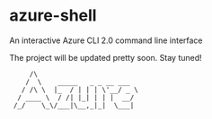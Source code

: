 # azure-shell

An interactive Azure CLI 2.0 command line interface

The project will be updated pretty soon. Stay tuned!

```
     /\
    /  \    _____   _ _ __ ___
   / /\ \  |_  / | | | \'__/ _ \
  / ____ \  / /| |_| | | |  __/
 /_/    \_\/___|\__,_|_|  \___|
 ```
 
 

